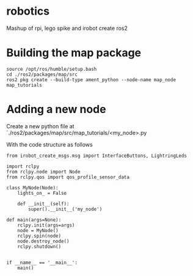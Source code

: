 # robotics
Mashup of rpi, lego spike and irobot create ros2

# Building the map package

```
source /opt/ros/humble/setup.bash
cd ./ros2/packages/map/src
ros2 pkg create --build-type ament_python --node-name map_node map_tutorials
```

# Adding a new node

Create a new python file at `./ros2/packages/map/src/map_tutorials/<my_node>.py

With the code structure as follows

```
from irobot_create_msgs.msg import InterfaceButtons, LightringLeds

import rclpy
from rclpy.node import Node
from rclpy.qos import qos_profile_sensor_data

class MyNode(Node):
    lights_on_ = False

    def __init__(self):
        super().__init__('my_node')

def main(args=None):
    rclpy.init(args=args)
    node = MyNode()
    rclpy.spin(node)
    node.destroy_node()
    rclpy.shutdown()


if __name__ == '__main__':
    main()
```

